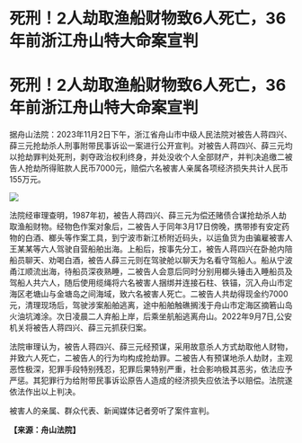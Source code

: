 # 死刑！2人劫取渔船财物致6人死亡，36年前浙江舟山特大命案宣判

# 死刑！2人劫取渔船财物致6人死亡，36年前浙江舟山特大命案宣判

据舟山法院：2023年11月2日下午，浙江省舟山市中级人民法院对被告人蒋四兴、薛三元抢劫杀人刑事附带民事诉讼一案进行公开宣判。对被告人蒋四兴、薛三元均以抢劫罪判处死刑，剥夺政治权利终身，并处没收个人全部财产，并判决追缴二被告人抢劫所得赃款人民币7000元，赔偿六名被害人亲属各项经济损失共计人民币155万元。

![](https://inews.gtimg.com/om_bt/O-p67yXZafTvs67usTkt-r411q6Nkrg8zuCJ5GWQq_s9sAA/1000)

法院经审理查明，1987年初，被告人蒋四兴、薛三元为偿还赌债合谋抢劫杀人劫取渔船财物。经物色作案对象后，二被告人于同年3月17日傍晚，携带掺有安定药物的白酒、榔头等作案工具，到宁波市新江桥附近码头，以运鱼货为由骗雇被害人王某某等六人驾驶自营船舶出海。上船后，按事先分工，被告人蒋四兴在卧舱内陪船员聊天、劝喝白酒，被告人薛三元则在驾驶舱以聊天为名看守驾船人。船从宁波甬江顺流出海，待船员深夜熟睡，二被告人会意后同时分别用榔头锤击入睡船员及驾船人共六人，随后使用缆绳将六名被害人捆绑并连接石柱、铁锚，沉入舟山市定海区老塘山与金塘岛之间海域，致六名被害人死亡。二被告人共劫得现金约7000元，清理现场后，驾驶涉案船舶逃离，途中船舶触礁搁浅于舟山市定海区摘箬山岛火油坑滩涂。次日凌晨二人弃船上岸，后乘坐航船逃离舟山。2022年9月7日,公安机关将被告人蒋四兴、薛三元抓获归案。

法院审理认为，被告人蒋四兴、薛三元经预谋，采用故意杀人方式劫取他人财物，并致六人死亡，二被告人的行为均构成抢劫罪。二被告人有预谋地杀人劫财，主观恶性极深，犯罪手段特别残忍，犯罪后果特别严重，社会影响极其恶劣，依法应予严惩。其犯罪行为给附带民事诉讼原告人造成的经济损失应依法予以赔偿。法院遂依法作出以上判决。

被害人的亲属、群众代表、新闻媒体记者旁听了案件宣判。

**【来源：舟山法院】**

